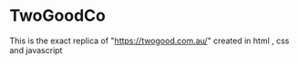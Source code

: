 # TwoGoodCo
This is the exact replica of "https://twogood.com.au/"  created in html , css and javascript
